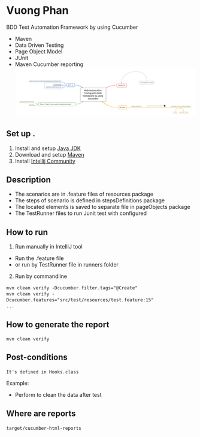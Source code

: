 # Vuong Phan

BDD Test Automation Framework by using Cucumber
- Maven
- Data Driven Testing
- Page Object Model
- JUnit
- Maven Cucumber reporting
![img.png](img.png)
  
## Set up .
1. Install and setup [Java JDK](http://www.oracle.com/technetwork/java/javase/downloads/index.html)
2. Download and setup [Maven](https://maven.apache.org/download.cgi)
3. Install [Intellij Community](https://www.jetbrains.com/idea/download)

## Description
- The scenarios are in .feature files of resources package
- The steps of scenario is defined in stepsDefinitions package
- The located elements is saved to separate file in pageObjects package
- The TestRunner files to run Junit test with configured 

## How to run
1. Run manually in IntelliJ tool
- Run the .feature file 
- or run by TestRunner file in runners folder

2. Run by commandline 
```batch
mvn clean verify -Dcucumber.filter.tags="@Create"
mvn clean verify -Dcucumber.features="src/test/resources/test.feature:15"
...
```
## How to generate the report
```batch
mvn clean verify
```

## Post-conditions
```batch
It's defined in Hooks.class
```
Example:
- Perform to clean the data after test

## Where are reports
```
target/cucumber-html-reports
```

